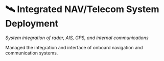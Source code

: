 # 🛰️ Integrated NAV/Telecom System Deployment

*System integration of radar, AIS, GPS, and internal communications*

Managed the integration and interface of onboard navigation and communication systems.
